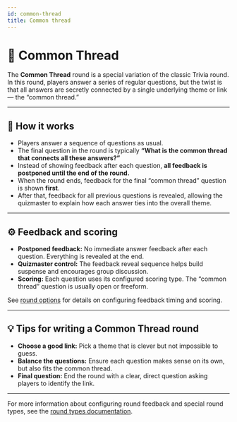 ```yaml
---
id: common-thread
title: Common thread
---
```


# 🧵 Common Thread

The **Common Thread** round is a special variation of the classic Trivia round. In this round, players answer a series of regular questions, but the twist is that all answers are secretly connected by a single underlying theme or link — the “common thread.”

---

## 📝 How it works

- Players answer a sequence of questions as usual.
- The final question in the round is typically **“What is the common thread that connects all these answers?”**
- Instead of showing feedback after each question, **all feedback is postponed until the end of the round.**
- When the round ends, feedback for the final “common thread” question is shown **first**.
- After that, feedback for all previous questions is revealed, allowing the quizmaster to explain how each answer ties into the overall theme.

---

## ⚙️ Feedback and scoring

- **Postponed feedback:** No immediate answer feedback after each question. Everything is revealed at the end.
- **Quizmaster control:** The feedback reveal sequence helps build suspense and encourages group discussion.
- **Scoring:** Each question uses its configured scoring type. The “common thread” question is usually open or freeform.

See [round options](../editor/008-round-options.md) for details on configuring feedback timing and scoring.

---

## 💡 Tips for writing a Common Thread round

- **Choose a good link:** Pick a theme that is clever but not impossible to guess.
- **Balance the questions:** Ensure each question makes sense on its own, but also fits the common thread.
- **Final question:** End the round with a clear, direct question asking players to identify the link.

---

For more information about configuring round feedback and special round types, see the [round types documentation](../question-types/000-question-types.md).
